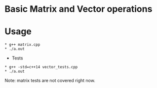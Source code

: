 # Basic Matrix and Vector operations

# Usage
```
* g++ matrix.cpp
* ./a.out
```

* Tests
```
* g++ -std=c++14 vector_tests.cpp
* ./a.out
```
Note: matrix tests are not covered right now.